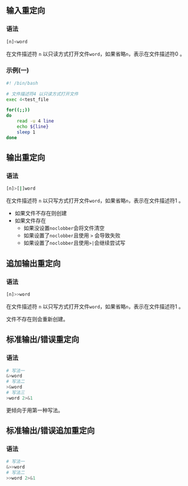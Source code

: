 ## 输入重定向

### 语法

```bash
[n]<word
```

在文件描述符 `n` 以只读方式打开文件`word`，如果省略`n`，表示在文件描述符0 。



### 示例(一)

```bash
#! /bin/bash

# 文件描述符4 以只读方式打开文件
exec 4<test_file

for((;;))
do
	read -u 4 line
	echo ${line}
	sleep 1
done
```



## 输出重定向

### 语法

```bash
[n]>[|]word
```

在文件描述符 `n` 以只写方式打开文件`word`，如果省略`n`，表示在文件描述符1 。

* 如果文件不存在则创建
* 如果文件存在
  * 如果没设置`noclobber`会将文件清空
  * 如果设置了`noclobber`且使用 `>` 会导致失败
  * 如果设置了`noclobber`且使用`>|`会继续尝试写



## 追加输出重定向

### 语法

```bash
[n]>>word
```

在文件描述符 `n` 以只写方式打开文件`word`，如果省略`n`，表示在文件描述符1 。

文件不存在则会重新创建。



## 标准输出/错误重定向

### 语法

```bash
# 写法一
&>word
# 写法二
>&word
# 写法三
>word 2>&1
```

更倾向于用第一种写法。



## 标准输出/错误追加重定向

### 语法

```bash
# 写法一
&>>word
# 写法二
>>word 2>&1
```







